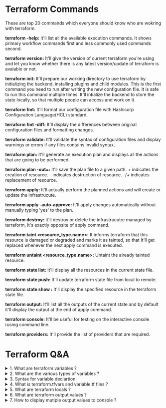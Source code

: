 # Terraform Commands

These are top 20 commands which everyone should know who are wokring with terraform.

**terraform -help:** It'll list all the available execution commands. It shows primary workflow commands first and less commonly used commands second.

**terraform version:** It'll give the version of current terraform you're using and let you know whether there is any latest version/update of terraform is avaiable or not.

**terraform init:** It'll prepare our working directory to use terraform by initializing the backend, installing plugins and child modules. This is the first command you need to run after writing the new configuration file. It is safe to run this command multiple times. It'll intialize the backend to store the state locally, so
that multiple people can access and work on it.

**terraform fmt:** It'll format our configuration file with Hashicorp Configuration Language(HCL) standard.

**terraform fmt -diff:** It'll display the differences between original configuration files and formatting changes.

**terraform validate:** It'll validate the syntax of configuration files and display warnings or errors if any files contains invalid syntax.

**terraform plan:** It'll generate an execution plan and displays all the actions that are going to be performed.

**terraform plan -out=<path>:** It'll save the plan file to a given path. + indicates the creation of resource. - indicates destruction of resource. -/+ indicates replacement of resource.
  
**terraform apply:** It'll actually perform the planned actions and will create or update the infrastrucute.

**terraform apply -auto-approve:** It'll apply changes automatically without manually typing 'yes' to the plan.
  
**terraform destroy:** It'll destroy or delete the infrastrucutre managed by terraform, It's exactly opposite of apply command.
  
**terraform taint <resource_type.name>:** It informs terraform that this resource is damaged or degraded and marks it as tainted, so that It'll get replaced whenever the next apply command is executed.
  
**terraform untaint <resource_type.name>:** Untaint the already tainted resource.

**terraform state list:** It'll display all the resources in the current state file.
  
**terraform state push:** It'll update terraform state file from local to remote.
  
**terraform state show <resourcename>:** It'll display the specified resource in the terraform state file.

**terraform output:** It'll list all the outputs of the current state and by default it'll display the output at the end of apply command.
  
**terraform console:** It'll be useful for testing on the interactive console rusing command line.
  
**terraform providers:** It'll provide the list of providers that are required.

# Terraform Q&A #

<details>
<summary>1. What are terraform variables ?</summary>
<br>
Terraform variables are used to store the values which can be used throughout the configuration file.
</details>

<details>
<summary>2. What are the various types of variables ?</summary>
<br>
Types of variables - String, Number, Boolean, List, Map, Sets.
</details>

<details>
<summary>3. Syntax for variable declartion.</summary>
<br>
variable "<Variable_name>"{
  type = <type_of_your_variable> ==> Eg. string,boolean,number,e.t.c.
  description = "Meaning full description"
  default = "default value"
}
</details>
  
<details>
<summary>4. What is terraform.tfvars and variable.tf files ?</summary>
<br>
__variable.tf:__ This file contains the variable definitions with optional default values and type of varibale for your confiuration file.
__terraform.tfvars:__ This file is used to assign values to the variables. We can have multiple .tfvars files (Eg.terraform-one.tfvars, terraform-two.tfvars, terraform-three.tfvars). We can pass variables from tfvars files via command line argumenst using --var-file flag as shown below:
  
1. terraform init for one:
terraform init --var-file="terraform-one.tfvars"
  
2. terraform plan for one: 
terraform plan --var-file="terraform-one.tfvars"

3. terraform apply for one:
terraform apply --var-file="terraform-one.tfvars"
</details>

<details>
<summary>5. What are terraform locals ?</summary>
<br>
Terraform Locals are only accessible within that functions or within the scope of terraform file. Terraform Locals are only accessible within that functions or within the scope of terraform file. It can reduce the work of updating your terraform configuration at multiple places. With terraform locals you need to update its value once and it should reflect all over the place where it is referred.
  
  
**Syntax wihtout expression:**
 locals {
  prod_env = "production"
}
  
__Synatx with expression:__
  locals{
    my_local = "${var.virtual_machine_name}"
  }
</details>

<details>
<summary>6. What are terraform output values ?</summary>
<br>
Terraform output values can help you to print the attributes reference on your console. With terraform output values you can debug your code easily.
  
__Syntax for output values:__
output "<Your_output_varibale_name>"{
  value = "This will display on your console"
  }

When you run terraform apply command, it is going to print This will display on your console. If there is some sensitive information like password, secrets that should not be displayed on the console then you can use sensitive attribute as shown below.

output "<Your_output_varibale_name>"{
  value = "This will display on your console"
  sensitive=true
  }
</details>

<details>
<summary>7. How to display mutiple output values to console ?</summary>
<br>
**Using map function-** You can also output multiple values in a single output block by using the map function.

output "<Your_output_varibale_name>" {
  value = {
    value1 = output1,
    value2 = output2
  }
} 

**Using join function-** You can also output multiple attributes from a resource using join function

output "<Your_output_varibale_name>" {
  value = join(",",[resource1.name,resource1.location])
} 
</details>

